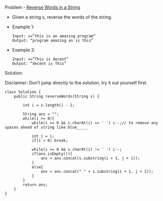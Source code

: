 Problem - [Reverse Words in a String](https://leetcode.com/problems/reverse-words-in-a-string/)

- Given a string s, reverse the words of the string.

- Example 1:

      Input: s=”this is an amazing program”
      Output: “program amazing an is this”

- Example 2:

      Input: s=”This is decent”
      Output: “decent is This”

Solution:

Disclaimer: Don’t jump directly to the solution, try it out yourself first.

```
class Solution {
    public String reverseWords(String s) {
        
        int i = s.length() - 1;
        
        String ans = "";
        while(i >= 0){
            while(i >= 0 && s.charAt(i) == ' ') i--;// to remove any spaces ahead of string like blue_____    
            
            int j = i;
            if(i < 0) break;
            
            while(i >= 0 && s.charAt(i) != ' ') i--;
            if(ans.isEmpty()){
                ans = ans.concat(s.substring(i + 1, j + 1));
            }
            else{
                ans = ans.concat(" " + s.substring(i + 1, j + 1));
            }
        }
        return ans;
    }
}
```
